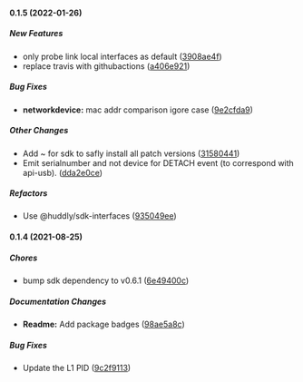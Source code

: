 #### 0.1.5 (2022-01-26)

##### New Features

*  only probe link local interfaces as default ([3908ae4f](https://github.com/Huddly/device-api-ip/commit/3908ae4fa6cff0da3aae376473bf37303e4d247a))
*  replace travis with githubactions ([a406e921](https://github.com/Huddly/device-api-ip/commit/a406e921cd6d31f6d4d7748785aee25f1b12e3eb))

##### Bug Fixes

* **networkdevice:**  mac addr comparison igore case ([9e2cfda9](https://github.com/Huddly/device-api-ip/commit/9e2cfda981b85d556a509058929d0176ef3a66d8))

##### Other Changes

*  Add ~ for sdk to safly install all patch versions ([31580441](https://github.com/Huddly/device-api-ip/commit/315804419935e59ec906db6c410e68f9f18c1e8f))
*  Emit serialnumber and not device for DETACH event (to correspond with api-usb). ([dda2e0ce](https://github.com/Huddly/device-api-ip/commit/dda2e0cef6d734484468d77bc23725d4d50f3f73))

##### Refactors

*  Use @huddly/sdk-interfaces ([935049ee](https://github.com/Huddly/device-api-ip/commit/935049eee1e66806394876cf51e52311ada3f875))

#### 0.1.4 (2021-08-25)

##### Chores

*  bump sdk dependency to v0.6.1 ([6e49400c](https://github.com/Huddly/device-api-ip/commit/6e49400c647a81d87e0448b286bcf32af540435c))

##### Documentation Changes

* **Readme:**  Add package badges ([98ae5a8c](https://github.com/Huddly/device-api-ip/commit/98ae5a8ceb95005bfe0f8e4a94b48468aaf29cc5))

##### Bug Fixes

*  Update the L1 PID ([9c2f9113](https://github.com/Huddly/device-api-ip/commit/9c2f91136e37b27267127d9803d12fa07525d9ee))

